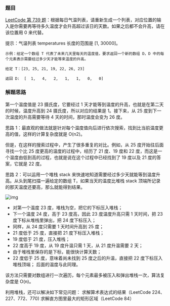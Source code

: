 ### 题目
[LeetCode 第 739 题](https://leetcode-cn.com/problems/daily-temperatures/)：根据每日气温列表，请重新生成一个列表，对应位置的输入是你需要再等待多久温度才会升高超过该日的天数。如果之后都不会升高，请在该位置用 0 来代替。

 

提示：气温列表 temperatures 长度的范围是 [1, 30000]。


```
示例：给定一个数组 T 代表了未来几天里每天的温度值，要求返回一个新的数组 D，D 中的每个元素表示需要经过多少天才能等来温度的升高。

给定 T：[23, 25, 21, 19, 22, 26, 23]

返回 D:  [  1,   4,   2,   1,   1,   0,   0]
```



### 解题思路
第一个温度值是 23 摄氏度，它要经过 1 天才能等到温度的升高，也就是在第二天的时候，温度升高到 24 摄氏度，所以对应的结果是 1。接下来，从 25 度到下一次温度的升高需要等待 4 天的时间，那时温度会变为 26 度。

 

思路 1：最直观的做法就是针对每个温度值向后进行依次搜索，找到比当前温度更高的值，这样的计算复杂度就是 O(n2)。

 

但是，在这样的搜索过程中，产生了很多重复的对比。例如，从 25 度开始往后面寻找一个比 25 度更高的温度的过程中，经历了 21 度、19 度和 22 度，而这是一个温度由低到高的过程，也就是说在这个过程中已经找到了 19 度以及 21 度的答案，它就是 22 度。

 

思路 2：可以运用一个堆栈 stack 来快速地知道需要经过多少天就能等到温度升高。从头到尾扫描一遍给定的数组 T，如果当天的温度比堆栈 stack 顶端所记录的那天温度还要高，那么就能得到结果。

![img](http://s0.lgstatic.com/i/image2/M01/90/C9/CgoB5l2IRMSAYv0mAJhTnwV5DmQ777.gif)

- 对第一个温度 23 度，堆栈为空，把它的下标压入堆栈；
- 下一个温度 24 度，高于 23 度高，因此 23 度温度升高只需 1 天时间，把 23 度下标从堆栈里弹出，把 24 度下标压入；
- 同样，从 24 度只需要 1 天时间升高到 25 度；
- 21 度低于 25 度，直接把 21 度下标压入堆栈；
- 19 度低于 21 度，压入堆栈；
- 22 度高于 19 度，从 19 度升温只需 1 天，从 21 度升温需要 2 天；
- 由于堆栈里保存的是下标，能很快计算天数；
- 22 度低于 25 度，意味着尚未找到 25 度之后的升温，直接把 22 度下标压入堆栈顶端；
后面的温度与此同理。

该方法只需要对数组进行一次遍历，每个元素最多被压入和弹出堆栈一次，算法复杂度是 O(n)。

 

利用堆栈，还可以解决如下常见问题：
求解算术表达式的结果（LeetCode 224、227、772、770)
求解直方图里最大的矩形区域（LeetCode 84）